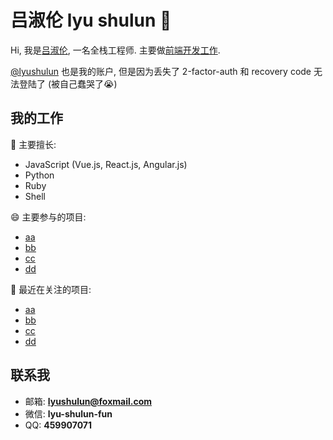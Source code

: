 # 吕淑伦 lyu shulun 👋

Hi, 我是[吕淑伦](#), 一名全栈工程师. 主要做[前端开发工作](#).

[@lyushulun](https://github.com/lyushulun) 也是我的账户, 但是因为丢失了 2-factor-auth 和 recovery code 无法登陆了 (被自己蠢哭了😭)

## 我的工作

🌱 主要擅长:  
- JavaScript (Vue.js, React.js, Angular.js)
- Python
- Ruby
- Shell

😄 主要参与的项目:  
- [aa]()
- [bb]()
- [cc]()
- [dd]()

🤔 最近在关注的项目:  
- [aa]()
- [bb]()
- [cc]()
- [dd]()

## 联系我

- 邮箱: **lyushulun@foxmail.com**
- 微信: **lyu-shulun-fun**
- QQ: **459907071**
